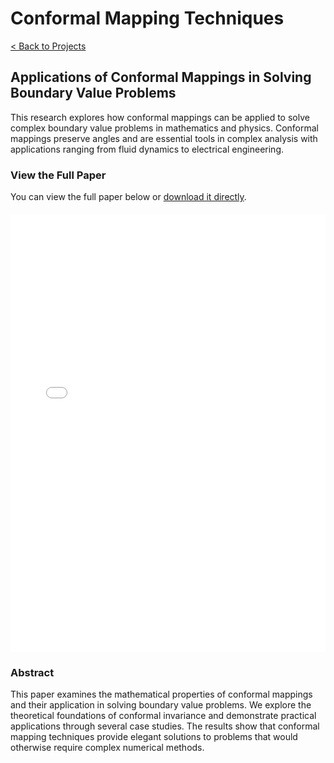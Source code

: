 # Conformal Mapping Techniques

[< Back to Projects](/blog/projects)

## Applications of Conformal Mappings in Solving Boundary Value Problems

This research explores how conformal mappings can be applied to solve complex boundary value problems in mathematics and physics. Conformal mappings preserve angles and are essential tools in complex analysis with applications ranging from fluid dynamics to electrical engineering.

### View the Full Paper

You can view the full paper below or [download it directly](/blog/projects/conformal/Conformal_Invariance_of_Brownian_Motion.pdf).

<div style="width: 100%; height: 700px; margin: 20px 0;">
<embed src="/blog/projects/conformal/Conformal_Invariance_of_Brownian_Motion.pdf" type="application/pdf" width="100%" height="100%">
</div>

### Abstract

This paper examines the mathematical properties of conformal mappings and their application in solving boundary value problems. We explore the theoretical foundations of conformal invariance and demonstrate practical applications through several case studies. The results show that conformal mapping techniques provide elegant solutions to problems that would otherwise require complex numerical methods.
